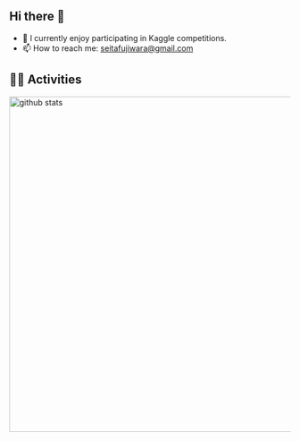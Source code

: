 ## Hi there 👋

- 🌱 I currently enjoy participating in Kaggle competitions. 
- 📫 How to reach me: seitafujiwara@gmail.com

<!-- 4. GitHub usernameを変更, 2箇所 -->
<!-- ライトモート：theme=light, ダークモート：theme=vue-dark  -->
## 🏃‍♀️ Activities
<div align="left"> 
  <!-- <img alt="Top Langs" height="170px" src="https://github-readme-stats.vercel.app/api?username=username&theme=vue-dark&layout=compact" /> -->
  <img alt="github stats" width="600px" src="https://github-readme-stats.vercel.app/api/top-langs/?username=seita-f&theme=vue-dark&layout=compact" />
</div>



